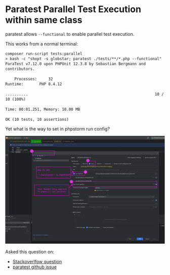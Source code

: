 # Paratest Parallel Test Execution within same class

paratest allows `--functional` to enable parallel test execution.

This works from a normal terminal:

```shell
composer run-script tests:parallel
> bash -c "shopt -s globstar; paratest ./tests/**/*.php --functional"
ParaTest v7.12.0 upon PHPUnit 12.3.8 by Sebastian Bergmann and contributors.

    Processes:     32
Runtime:       PHP 8.4.12

..........                                                        10 / 10 (100%)

Time: 00:01.251, Memory: 10.00 MB

OK (10 tests, 10 assertions)
```

Yet what is the way to set in phpstorm run config?

![plot](./docs/screenshot_phpstorm_test_config.png)

Asked this question on:

- [Stackoverlfow question](https://stackoverflow.com/questions/79756870/how-to-run-tests-of-the-same-phpunit-testcase-class-in-parallel-with-paratest)
- [paratest github issue](https://github.com/paratestphp/paratest/issues/1011)